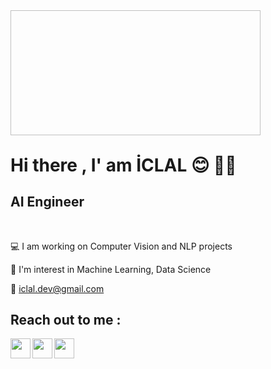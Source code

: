 
<div style="width:100%;height:0;padding-bottom:38%;position:left;"><img ssrc="https://i.giphy.com/media/ZVik7pBtu9dNS/giphy.webp" width="400" height="200" class="giphy-embed" /></div>
<!-- <p><a href="https://giphy.com/gifs/dog-girl-angry-3ohhwEBrUKal8ebBni" ></a> </p> -->

# Hi there , I' am İCLAL :blush: :ok_woman:
## AI Engineer


<br/>

:computer: I am working on Computer Vision and NLP projects

:cherry_blossom: I'm interest in Machine Learning, Data Science

:email: iclal.dev@gmail.com




## Reach out to me :



[<img height="32" width="32" src="https://unpkg.com/simple-icons@v6/icons/linkedin.svg" align = "left" />][linkedin]
[<img height="32" width="32" src="https://unpkg.com/simple-icons@v6/icons/twitter.svg" align = "left" />][twitter]
[<img height="32" width="32" src="https://unpkg.com/simple-icons@v6/icons/instagram.svg" align = "left" />][instagram]


[linkedin]:https://www.linkedin.com/in/iclalcetin/

[twitter]:https://twitter.com/e_iclal

[instagram]:https://www.instagram.com/iclal.cetin/


<br />
<br />
<br />
